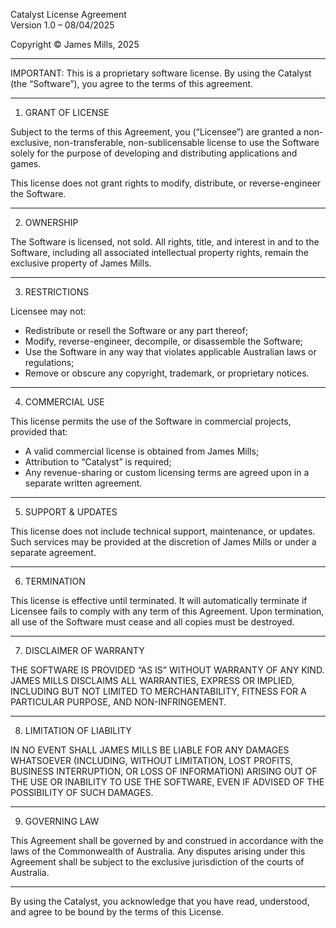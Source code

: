 Catalyst License Agreement  
Version 1.0 – 08/04/2025  

Copyright © James Mills, 2025  

---

IMPORTANT: This is a proprietary software license. By using the Catalyst (the “Software”), you agree to the terms of this agreement.

---

1. GRANT OF LICENSE

Subject to the terms of this Agreement, you (“Licensee”) are granted a non-exclusive, non-transferable, non-sublicensable license to use the Software solely for the purpose of developing and distributing applications and games.

This license does not grant rights to modify, distribute, or reverse-engineer the Software.

---

2. OWNERSHIP

The Software is licensed, not sold. All rights, title, and interest in and to the Software, including all associated intellectual property rights, remain the exclusive property of James Mills.

---

3. RESTRICTIONS

Licensee may not:

- Redistribute or resell the Software or any part thereof;
- Modify, reverse-engineer, decompile, or disassemble the Software;
- Use the Software in any way that violates applicable Australian laws or regulations;
- Remove or obscure any copyright, trademark, or proprietary notices.

---

4. COMMERCIAL USE

This license permits the use of the Software in commercial projects, provided that:

- A valid commercial license is obtained from James Mills;
- Attribution to “Catalyst” is required;
- Any revenue-sharing or custom licensing terms are agreed upon in a separate written agreement.

---

5. SUPPORT & UPDATES

This license does not include technical support, maintenance, or updates. Such services may be provided at the discretion of James Mills or under a separate agreement.

---

6. TERMINATION

This license is effective until terminated. It will automatically terminate if Licensee fails to comply with any term of this Agreement. Upon termination, all use of the Software must cease and all copies must be destroyed.

---

7. DISCLAIMER OF WARRANTY

THE SOFTWARE IS PROVIDED “AS IS” WITHOUT WARRANTY OF ANY KIND. JAMES MILLS DISCLAIMS ALL WARRANTIES, EXPRESS OR IMPLIED, INCLUDING BUT NOT LIMITED TO MERCHANTABILITY, FITNESS FOR A PARTICULAR PURPOSE, AND NON-INFRINGEMENT.

---

8. LIMITATION OF LIABILITY

IN NO EVENT SHALL JAMES MILLS BE LIABLE FOR ANY DAMAGES WHATSOEVER (INCLUDING, WITHOUT LIMITATION, LOST PROFITS, BUSINESS INTERRUPTION, OR LOSS OF INFORMATION) ARISING OUT OF THE USE OR INABILITY TO USE THE SOFTWARE, EVEN IF ADVISED OF THE POSSIBILITY OF SUCH DAMAGES.

---

9. GOVERNING LAW

This Agreement shall be governed by and construed in accordance with the laws of the Commonwealth of Australia. Any disputes arising under this Agreement shall be subject to the exclusive jurisdiction of the courts of Australia.

---

By using the Catalyst, you acknowledge that you have read, understood, and agree to be bound by the terms of this License.


